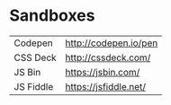 # Sandboxes

|  |  |
| :--- | :--- |
| Codepen | http://codepen.io/pen |
| CSS Deck | http://cssdeck.com/ |
| JS Bin | https://jsbin.com/ |
| JS Fiddle | https://jsfiddle.net/ |

